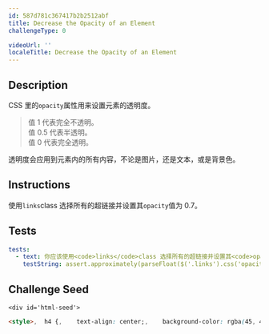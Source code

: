 ```yaml
---
id: 587d781c367417b2b2512abf
title: Decrease the Opacity of an Element
challengeType: 0

videoUrl: ''
localeTitle: Decrease the Opacity of an Element
---
```


## Description
<section id='description'>
CSS 里的<code>opacity</code>属性用来设置元素的透明度。
<blockquote>值 1 代表完全不透明。<br>值 0.5 代表半透明。<br>值 0 代表完全透明。</blockquote>
透明度会应用到元素内的所有内容，不论是图片，还是文本，或是背景色。
</section>

## Instructions
<section id='instructions'>
使用<code>links</code>class 选择所有的超链接并设置其<code>opacity</code>值为 0.7。
</section>

## Tests
<section id='tests'>

```yml
tests:
  - text: 你应该使用<code>links</code>class 选择所有的超链接并设置其<code>opacity</code>值为 0.7。
    testString: assert.approximately(parseFloat($('.links').css('opacity')), 0.7, 0.1, '你应该使用<code>links</code>class 选择所有的超链接并设置其<code>opacity</code>值为 0.7。');

```

</section>

## Challenge Seed
<section id='challengeSeed'>

    <div id='html-seed'>
```html
<style>,  h4 {,    text-align: center;,    background-color: rgba(45, 45, 45, 0.1);,    padding: 10px;,    font-size: 27px;,  },  p {,    text-align: justify;,  },  .links {,    text-align: left;,    color: black;,    ,  },  #thumbnail {,    box-shadow: 0 10px 20px rgba(0,0,0,0.19), 0 6px 6px rgba(0,0,0,0.23);,  },  .fullCard {,    width: 245px;,    border: 1px solid #ccc;,    border-radius: 5px;,    margin: 10px 5px;,    padding: 4px;,  },  .cardContent {,    padding: 10px;,  },  .cardText {,    margin-bottom: 30px;,  },</style>,<div class="fullCard" id="thumbnail">,  <div class="cardContent">,    <div class="cardText">,      <h4>Alphabet</h4>,      <hr>,      <p><em>Google 由在<strong>斯坦福大学</strong>攻读<u>理工博士</u>的拉里·佩奇和谢尔盖·布林共同创建。</em></p>,    </div>,    <div class="cardLinks">,      <a href="https://en.wikipedia.org/wiki/Larry_Page" target="_blank" class="links">拉里·佩奇</a><br><br>,      <a href="https://en.wikipedia.org/wiki/Sergey_Brin" target="_blank" class="links">谢尔盖·布林</a>,    </div>,  </div>,</div>
```





</div>





</section>

              